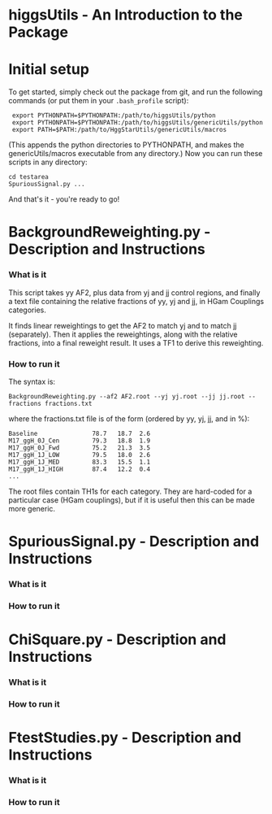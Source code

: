 higgsUtils - An Introduction to the Package
================

Initial setup
==================

To get started, simply check out the package from git, and run the following commands
(or put them in your `.bash_profile` script):

     export PYTHONPATH=$PYTHONPATH:/path/to/higgsUtils/python
     export PYTHONPATH=$PYTHONPATH:/path/to/higgsUtils/genericUtils/python
     export PATH=$PATH:/path/to/HggStarUtils/genericUtils/macros

(This appends the python directories to PYTHONPATH, and makes the genericUtils/macros executable from
any directory.) Now you can run these scripts in any directory:

    cd testarea
    SpuriousSignal.py ...

And that's it - you're ready to go!



**BackgroundReweighting.py** - Description and Instructions
==================

### What is it

This script takes yy AF2, plus data from yj and jj control regions, and finally a text file containing
the relative fractions of yy, yj and jj, in HGam Couplings categories.

It finds linear reweightings to get the AF2 to match yj and to match jj (separately). Then it applies
the reweightings, along with the relative fractions, into a final reweight result. It uses a TF1 to
derive this reweighting.

### How to run it

The syntax is:
```
BackgroundReweighting.py --af2 AF2.root --yj yj.root --jj jj.root --fractions fractions.txt
```
where the fractions.txt file is of the form (ordered by yy, yj, jj, and in %):

```
Baseline               78.7   18.7  2.6
M17_ggH_0J_Cen         79.3   18.8  1.9
M17_ggH_0J_Fwd         75.2   21.3  3.5
M17_ggH_1J_LOW         79.5   18.0  2.6
M17_ggH_1J_MED         83.3   15.5  1.1
M17_ggH_1J_HIGH        87.4   12.2  0.4
...
```

The root files contain TH1s for each category. They are hard-coded for a particular case
(HGam couplings), but if it is useful then this can be made more generic.

**SpuriousSignal.py** - Description and Instructions
==================

### What is it

### How to run it

**ChiSquare.py** - Description and Instructions
==================

### What is it

### How to run it

**FtestStudies.py** - Description and Instructions
==================

### What is it

### How to run it

